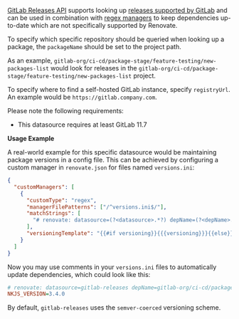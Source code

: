 [GitLab Releases API](https://docs.gitlab.com/ee/api/releases/) supports looking up [releases supported by GitLab](https://docs.gitlab.com/ee/user/project/releases/) and can be used in combination with [regex managers](../../manager/regex/index.md) to keep dependencies up-to-date which are not specifically supported by Renovate.

To specify which specific repository should be queried when looking up a package, the `packageName` should be set to the project path.

As an example, `gitlab-org/ci-cd/package-stage/feature-testing/new-packages-list` would look for releases in the `gitlab-org/ci-cd/package-stage/feature-testing/new-packages-list` project.

To specify where to find a self-hosted GitLab instance, specify `registryUrl`.
An example would be `https://gitlab.company.com`.

Please note the following requirements:

- This datasource requires at least GitLab 11.7

**Usage Example**

A real-world example for this specific datasource would be maintaining package versions in a config file.
This can be achieved by configuring a custom manager in `renovate.json` for files named `versions.ini`:

```json
{
  "customManagers": [
    {
      "customType": "regex",
      "managerFilePatterns": ["/^versions.ini$/"],
      "matchStrings": [
        "# renovate: datasource=(?<datasource>.*?) depName=(?<depName>.*?)( versioning=(?<versioning>.*?))?( registryUrl=(?<registryUrl>.*?))?\\s.*?_VERSION=(?<currentValue>.*)\\s"
      ],
      "versioningTemplate": "{{#if versioning}}{{{versioning}}}{{else}}semver{{/if}}"
    }
  ]
}
```

Now you may use comments in your `versions.ini` files to automatically update dependencies, which could look like this:

```ini
# renovate: datasource=gitlab-releases depName=gitlab-org/ci-cd/package-stage/feature-testing/new-packages-list versioning=semver registryUrl=https://gitlab.com
NKJS_VERSION=3.4.0
```

By default, `gitlab-releases` uses the `semver-coerced` versioning scheme.

